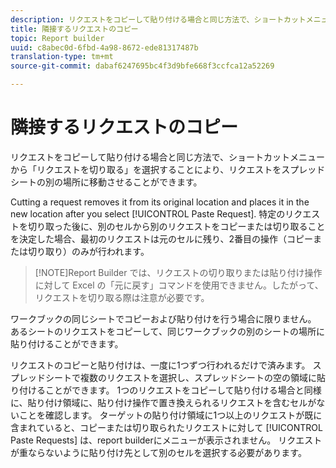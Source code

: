 ```yaml
---
description: リクエストをコピーして貼り付ける場合と同じ方法で、ショートカットメニューから「リクエストを切り取る」を選択することにより、リクエストをスプレッドシートの別の場所に移動させることができます。
title: 隣接するリクエストのコピー
topic: Report builder
uuid: c8abec0d-6fbd-4a98-8672-ede81317487b
translation-type: tm+mt
source-git-commit: dabaf6247695bc4f3d9bfe668f3ccfca12a52269

---
```



# 隣接するリクエストのコピー

リクエストをコピーして貼り付ける場合と同じ方法で、ショートカットメニューから「リクエストを切り取る」を選択することにより、リクエストをスプレッドシートの別の場所に移動させることができます。

Cutting a request removes it from its original location and places it in the new location after you select [!UICONTROL Paste Request]. 特定のリクエストを切り取った後に、別のセルから別のリクエストをコピーまたは切り取ることを決定した場合、最初のリクエストは元のセルに残り、2番目の操作（コピーまたは切り取り）のみが行われます。

>[!NOTE]Report Builder では、リクエストの切り取りまたは貼り付け操作に対して Excel の「元に戻す」コマンドを使用できません。したがって、リクエストを切り取る際は注意が必要です。

ワークブックの同じシートでコピーおよび貼り付けを行う場合に限りません。 あるシートのリクエストをコピーして、同じワークブックの別のシートの場所に貼り付けることができます。

リクエストのコピーと貼り付けは、一度に1つずつ行われるだけで済みます。 スプレッドシートで複数のリクエストを選択し、スプレッドシートの空の領域に貼り付けることができます。 1つのリクエストをコピーして貼り付ける場合と同様に、貼り付け領域に、貼り付け操作で置き換えられるリクエストを含むセルがないことを確認します。 ターゲットの貼り付け領域に1つ以上のリクエストが既に含まれていると、コピーまたは切り取られたリクエストに対して [!UICONTROL Paste Requests] は、report builderにメニューが表示されません。 リクエストが重ならないように貼り付け先として別のセルを選択する必要があります。
